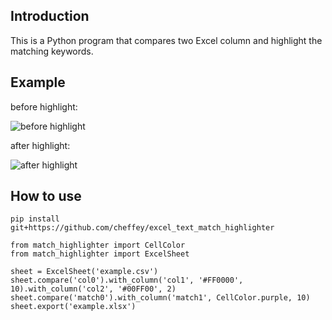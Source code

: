 ## Introduction
This is a Python program that compares two Excel column and highlight the matching keywords.

## Example
before highlight:

![before highlight](https://github.com/cheffey/excel_text_match_highlighter/blob/master/img/before_highlight.jpg)

after highlight:

![after highlight](https://github.com/cheffey/excel_text_match_highlighter/blob/master/img/after_highlight.jpg)

## How to use
```
pip install git+https://github.com/cheffey/excel_text_match_highlighter
```
```
from match_highlighter import CellColor
from match_highlighter import ExcelSheet

sheet = ExcelSheet('example.csv')
sheet.compare('col0').with_column('col1', '#FF0000', 10).with_column('col2', '#00FF00', 2)
sheet.compare('match0').with_column('match1', CellColor.purple, 10)
sheet.export('example.xlsx')
```